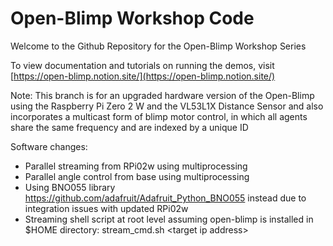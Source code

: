 # Open-Blimp Workshop Code
Welcome to the Github Repository for the Open-Blimp Workshop Series

To view documentation and tutorials on running the demos, visit [https://open-blimp.notion.site/](https://open-blimp.notion.site/)

Note: This branch is for an upgraded hardware version of the Open-Blimp using the Raspberry Pi Zero 2 W and the VL53L1X Distance Sensor and also incorporates a multicast form of blimp motor control, in which all agents share the same frequency and are indexed by a unique ID

Software changes:
- Parallel streaming from RPi02w using multiprocessing
- Parallel angle control from base using multiprocessing
- Using BNO055 library https://github.com/adafruit/Adafruit_Python_BNO055 instead due to integration issues with updated RPi02w
- Streaming shell script at root level assuming open-blimp is installed in $HOME directory: stream_cmd.sh \<target ip address\>
